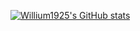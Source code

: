 [![Willium1925's GitHub stats](https://github-readme-stats.vercel.app/api?username=Willium1925)](https://github.com/Willium1925/github-readme-stats)
